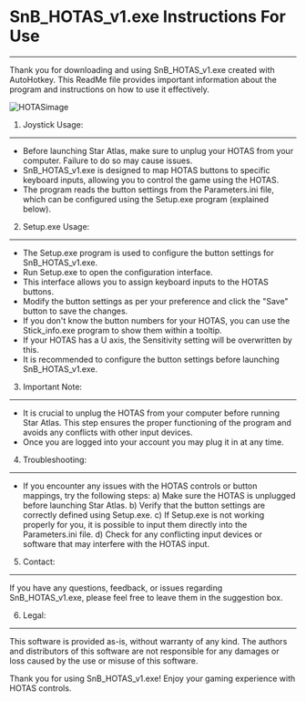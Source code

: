 # SnB_HOTAS_v1.exe Instructions For Use

---

Thank you for downloading and using SnB_HOTAS_v1.exe created with AutoHotkey. This ReadMe file provides important information about the program and instructions on how to use it effectively.

![HOTASimage](https://m.media-amazon.com/images/I/71T+cWTYOHL._SX425_.jpg)


1. Joystick Usage:
------------------
- Before launching Star Atlas, make sure to unplug your HOTAS from your computer. Failure to do so may cause issues.
- SnB_HOTAS_v1.exe is designed to map HOTAS buttons to specific keyboard inputs, allowing you to control the game using the HOTAS.
- The program reads the button settings from the Parameters.ini file, which can be configured using the Setup.exe program (explained below).

2. Setup.exe Usage:
-------------------
- The Setup.exe program is used to configure the button settings for SnB_HOTAS_v1.exe.
- Run Setup.exe to open the configuration interface.
- This interface allows you to assign keyboard inputs to the HOTAS buttons.
- Modify the button settings as per your preference and click the "Save" button to save the changes.
- If you don't know the button numbers for your HOTAS, you can use the Stick_info.exe program to show them within a tooltip.
- If your HOTAS has a U axis, the Sensitivity setting will be overwritten by this.
- It is recommended to configure the button settings before launching SnB_HOTAS_v1.exe.

3. Important Note:
------------------
- It is crucial to unplug the HOTAS from your computer before running Star Atlas. This step ensures the proper functioning of the program and avoids any conflicts with other input devices.
- Once you are logged into your account you may plug it in at any time.

4. Troubleshooting:
-------------------
- If you encounter any issues with the HOTAS controls or button mappings, try the following steps:
  a) Make sure the HOTAS is unplugged before launching Star Atlas.
  b) Verify that the button settings are correctly defined using Setup.exe.
  c) If Setup.exe is not working properly for you, it is possible to input them directly into the Parameters.ini file.
  d) Check for any conflicting input devices or software that may interfere with the HOTAS input.

5. Contact:
-----------
If you have any questions, feedback, or issues regarding SnB_HOTAS_v1.exe, please feel free to leave them in the suggestion box.

6. Legal:
---------
This software is provided as-is, without warranty of any kind. The authors and distributors of this software are not responsible for any damages or loss caused by the use or misuse of this software.

Thank you for using SnB_HOTAS_v1.exe! Enjoy your gaming experience with HOTAS controls.